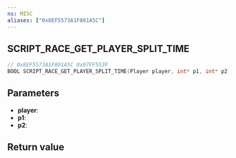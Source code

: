 ```yaml
---
ns: MISC
aliases: ["0x8EF5573A1F801A5C"]
---
```

## SCRIPT_RACE_GET_PLAYER_SPLIT_TIME

```c
// 0x8EF5573A1F801A5C 0x07FF553F
BOOL SCRIPT_RACE_GET_PLAYER_SPLIT_TIME(Player player, int* p1, int* p2);
```


## Parameters
* **player**: 
* **p1**: 
* **p2**: 

## Return value
